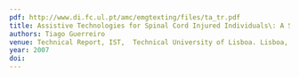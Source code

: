 ```yaml
---
pdf: http://www.di.fc.ul.pt/amc/emgtexting/files/ta_tr.pdf
title: Assistive Technologies for Spinal Cord Injured Individuals\: A Survey
authors: Tiago Guerreiro
venue: Technical Report, IST,  Technical University of Lisboa. Lisboa, Portugal, 2007
year: 2007
doi: 
---
```

